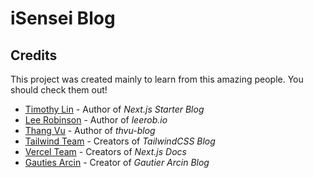 # iSensei Blog


## Credits
This project was created mainly to learn from this amazing people. You should check them out!

- [Timothy Lin](https://github.com/timlrx/tailwind-nextjs-starter-blog) - Author of *Next.js Starter Blog*
- [Lee Robinson](https://github.com/leerob) - Author of *leerob.io*
- [Thang Vu](https://github.com/ThangHuuVu) - Author of *thvu-blog*
- [Tailwind Team](https://github.com/tailwindlabs) - Creators of *TailwindCSS Blog*
- [Vercel Team](https://github.com/vercel) - Creators of *Next.js Docs*
- [Gauties Arcin](https://www.gautierarcin.com/) - Creator of *Gautier Arcin Blog*
